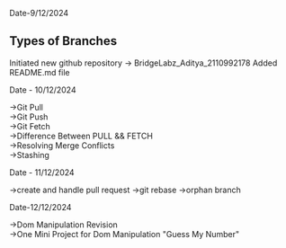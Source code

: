 Date-9/12/2024

<h2>Types of Branches</h2>


Initiated new github repository -> BridgeLabz_Aditya_2110992178
Added README.md file

Date - 10/12/2024

->Git Pull<br />
->Git Push<br />
->Git Fetch<br />
->Difference Between PULL && FETCH<br />
->Resolving Merge Conflicts<br />
->Stashing<br />


Date - 11/12/2024

->create and handle pull request
->git rebase
->orphan branch

Date-12/12/2024

->Dom Manipulation Revision<br/>
->One Mini Project for Dom Manipulation "Guess My Number"



